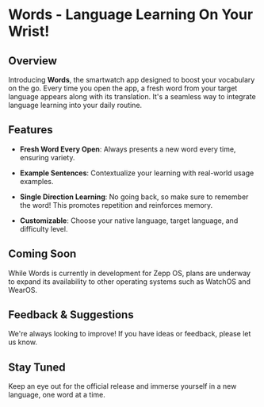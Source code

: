 # Words - Language Learning On Your Wrist!

## Overview
Introducing **Words**, the smartwatch app designed to boost your vocabulary on the go. Every time you open the app, a fresh word from your target language appears along with its translation. It's a seamless way to integrate language learning into your daily routine.

## Features

- **Fresh Word Every Open**: Always presents a new word every time, ensuring variety.
  
- **Example Sentences**: Contextualize your learning with real-world usage examples.

- **Single Direction Learning**: No going back, so make sure to remember the word! This promotes repetition and reinforces memory.

- **Customizable**: Choose your native language, target language, and difficulty level.

## Coming Soon

While Words is currently in development for Zepp OS, plans are underway to expand its availability to other operating systems such as WatchOS and WearOS.

## Feedback & Suggestions

We're always looking to improve! If you have ideas or feedback, please let us know.

## Stay Tuned

Keep an eye out for the official release and immerse yourself in a new language, one word at a time.
